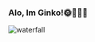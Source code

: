 ### Alo, Im Ginko!🌞🌱🌻🐚
![waterfall](https://user-images.githubusercontent.com/71034041/133733342-8d99147d-4f0c-43b5-bf72-e3815c9292c3.gif)
<!--
**ginkoemdon/ginkoemdon** is a ✨ _special_ ✨ repository because its `README.md` (this file) appears on your GitHub profile.

Here are some ideas to get you started:

- 🔭 I’m currently working on ...
- 🌱 I’m currently learning ...
- 👯 I’m looking to collaborate on ...
- 🤔 I’m looking for help with ...
- 💬 Ask me about ...
- 📫 How to reach me: ...
- 😄 Pronouns: ...
- ⚡ Fun fact: ...
-->
